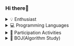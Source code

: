 ### Hi there👋
<details>
  <summary>💡 Enthusiast</summary>  

  ![FE](https://img.shields.io/badge/FrontEndDevelopment-enthusiast-blue.svg?&style=for-the-badge&logo=front-end-development&logoColor=white)
  ![AR](https://img.shields.io/badge/AugmentedReality-enthusiast-blue.svg?&style=for-the-badge&logo=augmented-reality&logoColor=white)
  ![AI](https://img.shields.io/badge/ArtificialIntelligence-enthusiast-blue.svg?&style=for-the-badge&logo=artificial-intelligence&logoColor=white)
</details>
  
<details>
  <summary>💻 Programming Languages</summary>

  ![Python](https://img.shields.io/badge/Python-3776AB.svg?style=for-the-badge&logo=python&logoColor=white) ![C#](https://img.shields.io/badge/C%23-239120.svg?style=for-the-badge&logo=c-sharp&logoColor=white) ![JavaScript](https://img.shields.io/badge/JavaScript-F7DF1E.svg?style=for-the-badge&logo=javascript&logoColor=black)  
</details>

<details>
  <summary>🌟 Participation Activities</summary>
  
  -프로그래머스 인공지능 데브코스 4기(2022-09-19 ~ 2023-02-17)  
  -LG AImers 3기(2023.07.01 ~ 2023.08.28)  
  -스마일게이트멤버십AI 3기(2023-07-14 ~ 2023-11-10)    
  

</details>

<details>
  <summary>🧶 BOJ(Algorithm Study) </summary>
  [![Solved.ac 프로필](https://mazassumnida.wtf/api/generate_badge?boj=svolts)](https://solved.ac/svolts)


  

</details>
